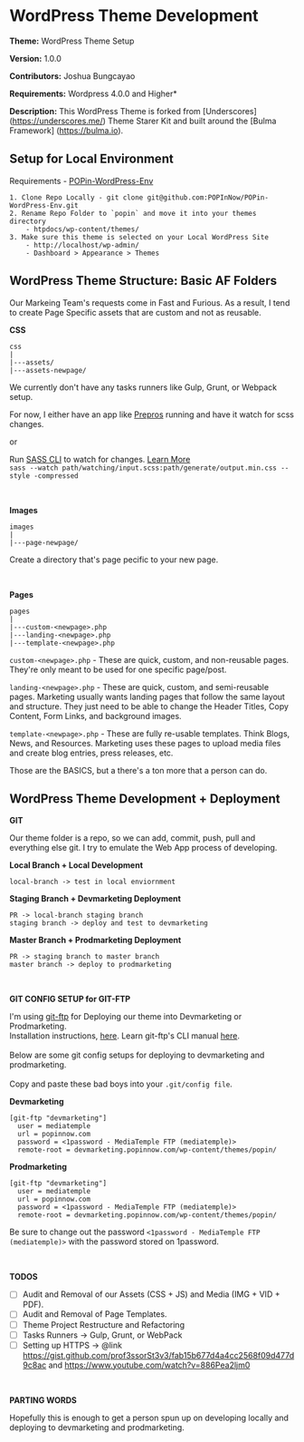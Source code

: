 
WordPress Theme Development
===

**Theme:** WordPress Theme Setup

**Version:** 1.0.0

**Contributors:** Joshua Bungcayao

**Requirements:** Wordpress 4.0.0 and Higher*

**Description:** This WordPress Theme is forked from [Underscores] (https://underscores.me/) Theme Starer Kit and built around the [Bulma Framework] (https://bulma.io).



Setup for Local Environment
---
Requirements - [POPin-WordPress-Env](https://github.com/POPInNow/POPin-WordPress-Env)

    1. Clone Repo Locally - git clone git@github.com:POPInNow/POPin-WordPress-Env.git
    2. Rename Repo Folder to `popin` and move it into your themes directory
        - htpdocs/wp-content/themes/
    3. Make sure this theme is selected on your Local WordPress Site  
        - http://localhost/wp-admin/
        - Dashboard > Appearance > Themes
        
WordPress Theme Structure: Basic AF Folders
---
Our Markeing Team's requests come in Fast and Furious. As a result, I tend to create Page Specific assets that are custom and not as reusable. 


**CSS**

    css
    |
    |---assets/
    |---assets-newpage/
    
  We currently don't have any tasks runners like Gulp, Grunt, or Webpack setup. 
  
  For now, I either have an app like [Prepros](https://prepros.io/) running and have it watch for scss changes.
  
  or
  
  Run [SASS CLI](https://sass-lang.com/install) to watch for changes. [Learn More](https://web-design-weekly.com/2014/06/15/different-sass-output-styles/)\
  `sass --watch path/watching/input.scss:path/generate/output.min.css --style -compressed`
 
   <br>  
    
**Images**    
       
    images
    |
    |---page-newpage/

Create a directory that's page pecific to your new page.

   <br> 
   
**Pages**

    pages
    |
    |---custom-<newpage>.php
    |---landing-<newpage>.php  
    |---template-<newpage>.php  
  
`custom-<newpage>.php` - These are quick, custom, and non-reusable pages. They're only meant to be used for one specific page/post.

`landing-<newpage>.php` - These are quick, custom, and semi-reusable pages. Marketing usually wants landing pages that follow the same layout and structure. They just need to be able to change the Header Titles, Copy Content, Form Links, and background images.

`template-<newpage>.php` - These are fully re-usable templates. Think Blogs, News, and Resources. Marketing uses these pages to upload media files and create blog entries, press releases, etc.

Those are the BASICS, but a there's a ton more that a person can do.

        
WordPress Theme Development + Deployment
--- 
**GIT**

Our theme folder is a repo, so we can add, commit, push, pull and everything else git. I try to emulate the Web App process of developing.

**Local Branch + Local Development**
```
local-branch -> test in local enviornment
```

**Staging Branch + Devmarketing Deployment**
```
PR -> local-branch staging branch
staging branch -> deploy and test to devmarketing
```

**Master Branch + Prodmarketing Deployment**
```
PR -> staging branch to master branch
master branch -> deploy to prodmarketing
```

<br>

**GIT CONFIG SETUP for GIT-FTP**

I'm using [git-ftp](https://github.com/git-ftp/git-ftp) for Deploying our theme into Devmarketing or Prodmarketing.\
Installation instructions, [here](https://github.com/git-ftp/git-ftp/blob/master/INSTALL.md). Learn git-ftp's CLI manual [here](https://github.com/git-ftp/git-ftp/blob/master/man/git-ftp.1.md).
<br><br>
Below are some git config setups for deploying to devmarketing and prodmarketing.\
<br>
Copy and paste these bad boys into your `.git/config file`.


**Devmarketing**
```
[git-ftp "devmarketing"]
  user = mediatemple
  url = popinnow.com
  password = <1password - MediaTemple FTP (mediatemple)>
  remote-root = devmarketing.popinnow.com/wp-content/themes/popin/
```

**Prodmarketing**
```
[git-ftp "devmarketing"]
  user = mediatemple
  url = popinnow.com
  password = <1password - MediaTemple FTP (mediatemple)>
  remote-root = devmarketing.popinnow.com/wp-content/themes/popin/
```
Be sure to change out the password `<1password - MediaTemple FTP (mediatemple)>` with the password stored on 1password.

<br>

**TODOS**

- [ ] Audit and Removal of our Assets (CSS + JS) and Media (IMG + VID + PDF).
- [ ] Audit and Removal of Page Templates.
- [ ] Theme Project Restructure and Refactoring
- [ ] Tasks Runners -> Gulp, Grunt, or WebPack
- [ ] Setting up HTTPS -> @link https://gist.github.com/prof3ssorSt3v3/fab15b677d4a4cc2568f09d477d9c8ac and https://www.youtube.com/watch?v=886Pea2ljm0
    
<br>

**PARTING WORDS**

Hopefully this is enough to get a person spun up on developing locally and deploying to devmarketing and prodmarketing.
